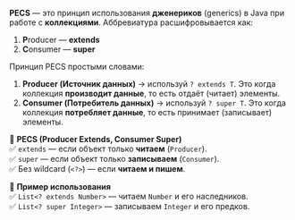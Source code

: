 **PECS** — это принцип использования **дженериков** (generics) в Java при работе с **коллекциями**. Аббревиатура расшифровывается как:
1. **P**roducer — **extends**
2. **C**onsumer — **super**

Принцип PECS простыми словами:
1. **Producer (Источник данных)** → используй `? extends T`. Это когда коллекция **производит данные**, то есть отдаёт (читает) элементы.
2. **Consumer (Потребитель данных)** → используй `? super T`. Это когда коллекция **потребляет данные**, то есть принимает (записывает) элементы.

🔹 **PECS (Producer Extends, Consumer Super)**  
✅ `extends` — если объект только **читаем** (`Producer`).  
✅ `super` — если объект только **записываем** (`Consumer`).  
✅ Без wildcard (`<?>`) — если **читаем и пишем**.

🔹 **Пример использования**  
✅ `List<? extends Number>` — читаем `Number` и его наследников.  
✅ `List<? super Integer>` — записываем `Integer` и его предков.